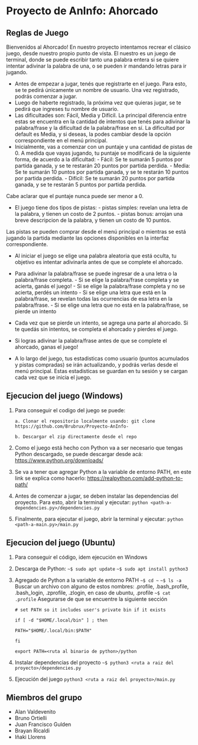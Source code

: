 # Proyecto de AnInfo: Ahorcado

## Reglas de Juego

Bienvenidos al Ahorcado! En nuestro proyecto intentamos recrear el clásico juego, desde nuestro propio punto de vista. El nuestro es un juego de terminal, donde se puede escribir tanto una palabra entera si se quiere intentar adivinar la palabra de una, o se pueden ir mandando letras para ir jugando. 

- Antes de empezar a jugar, tenés que registrarte en el juego. Para esto, se te pedirá únicamente un nombre de usuario. Una vez registrado, podrás comenzar a jugar. 
- Luego de haberte registrado, la próxima vez que quieras jugar, se te pedirá que ingreses tu nombre de usuario. 
- Las dificultades son: Fácil, Media y Difícil. La principal diferencia entre estas se encuentra en la cantidad de intentos que tenés para adivinar la palabra/frase y la dificultad de la palabra/frase en sí. La dificultad por default es Media, y si deseas, la podes cambiar desde la opción correspondiente en el menú principal.
- Inicialmente, vas a comenzar con un puntaje y una cantidad de pistas de 0. A medida que vayas jugando, tu puntaje se modificará de la siguiente forma, de acuerdo a la dificultad:
       - Fácil: Se te sumarán 5 puntos por partida ganada, y se te restarán 20 puntos por partida perdida.
       - Media: Se te sumarán 10 puntos por partida ganada, y se te restarán 10 puntos por partida perdida.
       - Difícil: Se te sumarán 20 puntos por partida ganada, y se te restarán 5 puntos por partida perdida.

Cabe aclarar que el puntaje nunca puede ser menor a 0.
- El juego tiene dos tipos de pistas:
       - pistas simples: revelan una letra de la palabra, y tienen un costo de 2 puntos.
       - pistas bonus: arrojan una breve descripcion de la palabra, y tienen un costo de 10 puntos.

Las pistas se pueden comprar desde el menú principal o mientras se está jugando la partida mediante las opciones disponibles en la interfaz correspondiente.

- Al iniciar el juego se elige una palabra aleatoria que está oculta, tu objetivo es intentar adivinarla antes de que se complete el ahorcado. 
- Para adivinar la palabra/frase se puede ingresar de a una letra o la palabra/frase completa.
       - Si se elige la palabra/frase completa y se acierta, ganás el juego!
       - Si se elige la palabra/frase completa y no se acierta, perdés un intento
       - Si se elige una letra que está en la palabra/frase, se revelan todas las ocurrencias de esa letra en la palabra/frase.
       - Si se elige una letra que no está en la palabra/frase, se pierde un intento

- Cada vez que se pierde un intento, se agrega una parte al ahorcado. Si te quedás sin intentos, se completa el ahorcado y pierdes el juego.
- Si logras adivinar la palabra/frase antes de que se complete el ahorcado, ganas el juego!
- A lo largo del juego, tus estadisticas como usuario (puntos acumulados y pistas compradas) se irán actualizando, y podrás verlas desde el menú principal. Estas estadisticas se guardan en tu sesión y se cargan cada vez que se inicia el juego.

## Ejecucion del juego (Windows)

1. Para conseguir el codigo del juego se puede:

       a. Clonar el repositorio localmente usando: git clone https://github.com/Brubrux/Proyecto-AnInfo-

       b. Descargar el zip directamente desde el repo

2. Como el juego está hecho con Python va a ser necesario que tengas Python descargado, se puede descargar desde acá: https://www.python.org/downloads/
3. Se va a tener que agregar Python a la variable de entorno PATH, en este link se explica como hacerlo: https://realpython.com/add-python-to-path/
4. Antes de comenzar a jugar, se deben instalar las dependencias del proyecto. Para esto, abrir la terminal y ejecutar: `python <path-a-dependencies.py>/dependencies.py`
5. Finalmente, para ejecutar el juego, abrir la terminal y ejecutar: `python <path-a-main.py>/main.py`

## Ejecucion del juego (Ubuntu)

1. Para conseguir el código, idem ejecución en Windows
2. Descarga de Python:
   `~$ sudo apt update`
   `~$ sudo apt install python3`
3. Agregado de Python a la variable de entorno PATH
   `~$ cd ~`
   `~$ ls -a`
   Buscar un archivo con alguno de estos nombres: .profile, .bash_profile, .bash_login, .zprofile, .zlogin, en caso de ubuntu, .profile
   `~$ cat .profile`
   Asegurarse de que se encuentre la siguiente sección
   
   `# set PATH so it includes user's private bin if it exists`
   
   `if [ -d "$HOME/.local/bin" ] ; then`

   `PATH="$HOME/.local/bin:$PATH"`

   `fi`

   `export PATH=<ruta al binario de python>/python`
5. Instalar dependencias del proyecto
   `~$ python3 <ruta a raiz del proyecto>/dependencies.py`
6. Ejecución del juego
   `python3 <ruta a raiz del proyecto>/main.py`


## Miembros del grupo
- Alan Valdevenito
- Bruno Ortielli
- Juan Francisco Gulden
- Brayan Ricaldi
- Iñaki Llorens
